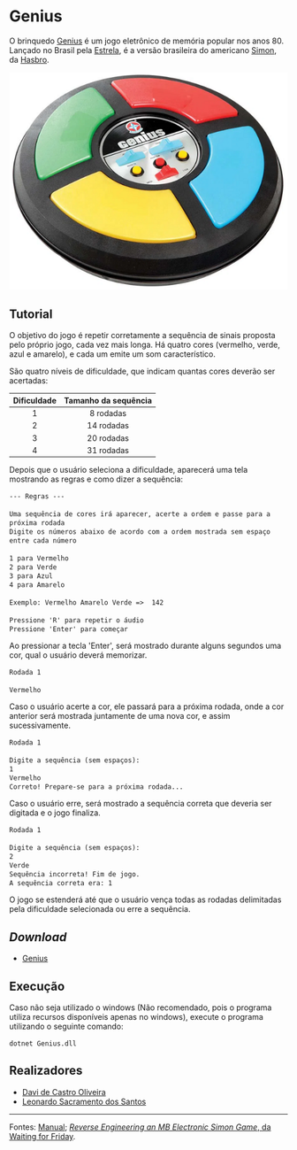 # Genius
O brinquedo [Genius](https://www.estrela.com.br/jogo-genius-estrela-100543353_est_pai/p) é um jogo eletrônico de memória popular nos anos 80. Lançado no Brasil pela [Estrela](https://www.estrela.com.br/), é a versão brasileira do americano [Simon](https://products.hasbro.com/pt-br/product/simon-game-for-kids-ages-8-and-up:11B65A99-E662-4178-9C36-4E2B63B52093), da [Hasbro](https://products.hasbro.com/pt-br).

[![Genius - Estrela](/genius.png)](https://estrela.vteximg.com.br/arquivos/ids/163355-1000-1000/Jogo-Genius-Produto-Estrela.jpg?v=636661399595430000)

## Tutorial


O objetivo do jogo é repetir corretamente a sequência de sinais proposta pelo próprio jogo, cada vez mais longa. Há quatro cores (vermelho, verde, azul e amarelo), e cada um emite um som característico.

São quatro níveis de dificuldade, que indicam quantas cores deverão ser acertadas:

| Dificuldade | Tamanho da sequência |
| :---------: | :------------------: |
|      1      |       8 rodadas      |
|      2      |      14 rodadas      |
|      3      |      20 rodadas      |
|      4      |      31 rodadas      |

Depois que o usuário seleciona a dificuldade, aparecerá uma tela mostrando as regras e como dizer a sequência:
```
--- Regras ---

Uma sequência de cores irá aparecer, acerte a ordem e passe para a próxima rodada
Digite os números abaixo de acordo com a ordem mostrada sem espaço entre cada número

1 para Vermelho
2 para Verde
3 para Azul
4 para Amarelo

Exemplo: Vermelho Amarelo Verde =>  142

Pressione 'R' para repetir o áudio     
Pressione 'Enter' para começar
```

Ao pressionar a tecla 'Enter', será mostrado durante alguns segundos uma cor, qual o usuário deverá memorizar.

```
Rodada 1

Vermelho
```

Caso o usuário acerte a cor, ele passará para a próxima rodada, onde a cor anterior será mostrada juntamente de uma nova cor, e assim sucessivamente.

```
Rodada 1

Digite a sequência (sem espaços):
1
Vermelho
Correto! Prepare-se para a próxima rodada...
```

Caso o usuário erre, será mostrado a sequência correta que deveria ser digitada e o jogo finaliza.
```
Rodada 1

Digite a sequência (sem espaços):
2
Verde
Sequência incorreta! Fim de jogo.
A sequência correta era: 1
```

O jogo se estenderá até que o usuário vença todas as rodadas delimitadas pela dificuldade selecionada ou erre a sequência.

## _Download_

- [Genius](/dist/Genius.zip)

## Execução

Caso não seja utilizado o windows (Não recomendado, pois o programa utiliza recursos disponíveis apenas no windows), execute o programa utilizando o seguinte comando:
```
dotnet Genius.dll
```

## Realizadores

- [Davi de Castro Oliveira](https://github.com/Davii75)
- [Leonardo Sacramento dos Santos](https://github.com/LeonardoSacra04)

---

Fontes: [Manual](https://statics-submarino.b2w.io/manuais/111703711.pdf); [_Reverse Engineering an MB Electronic Simon Game_, da Waiting for Friday](<https://www.waitingforfriday.com/?p=586#:~:text=On%20the%20full%E2%80%90size%20version%20of%20Simon%20the%20lights%20are,B3%20(true%20pitch%20247.942%20Hz)>).
